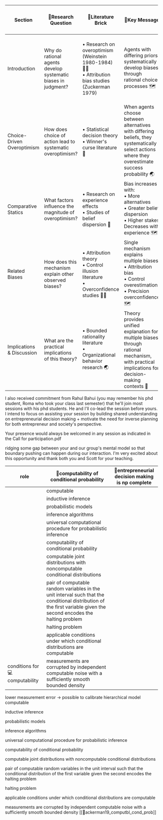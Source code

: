 
| Section                    | 🔐Research Question                                           | 🧱Literature Brick                                                                                    | 🔑Key Message                                                                                                                                     | 📐Mathematical Model & 📊Evidence                                                                                                                     |
| -------------------------- | ------------------------------------------------------------- | ----------------------------------------------------------------------------------------------------- | ------------------------------------------------------------------------------------------------------------------------------------------------- | ----------------------------------------------------------------------------------------------------------------------------------------------------- |
| Introduction               | Why do rational agents develop systematic biases in judgment? | • Research on overoptimism (Weinstein 1980-1984) 🧍‍♀️<br>• Attribution bias studies (Zuckerman 1979) | Agents with differing priors systematically develop biases through rational choice processes 🗺️                                                  | Evidence of systematic biases in:<br>• Life event predictions<br>• Attribution of success/failure<br>• Contribution estimates<br>• Control perception |
| Choice-Driven Overoptimism | How does choice of action lead to systematic overoptimism?    | • Statistical decision theory<br>• Winner's curse literature 🧭                                       | When agents choose between alternatives with differing beliefs, they systematically select actions where they overestimate success probability 🌏 | Model: Agent chooses from N actions<br>• Success probability beliefs ~ G[p,p̄]<br>• Proves EG[ρ¹₁ - ρ¹ⱼ] > 0                                          |
| Comparative Statics        | What factors influence the magnitude of overoptimism?         | • Research on experience effects<br>• Studies of belief dispersion 🧭                                 | Bias increases with:<br>• More alternatives<br>• Greater belief dispersion<br>• Higher stakes<br>Decreases with experience 🗺️                    | • Derivation of comparative statics<br>• Mathematical proofs for each effect<br>• Analysis of limiting behavior                                       |
| Related Biases             | How does this mechanism explain other observed biases?        | • Attribution theory<br>• Control illusion literature<br>• Overconfidence studies 🧍‍♀️               | Single mechanism explains multiple biases:<br>• Attribution bias<br>• Control overestimation<br>• Precision overconfidence 🗺️                    | Mathematical extensions showing how base mechanism generates each bias                                                                                |
| Implications & Discussion  | What are the practical implications of this theory?           | • Bounded rationality literature<br>• Organizational behavior research 🌏                             | Theory provides unified explanation for multiple biases through rational mechanism, with practical implications for decision-making contexts 🧭   | • Empirical predictions<br>• Distinguishing features from other theories<br>• Practical applications                                                  |

I also received commitment from Rahul Bahui (you may remember his phd student, Roma who took your class last semester) that he'll join most sessions with his phd students. He and I'll co-lead the session before yours. I intend to focus on assisting your session by building shared understanding on entrepreneurial decision making + motivate the need for inverse planning for both entrepreneur and society's perspective. 

Your presence would always be welcomed in any session as indicated in the Call for participation.pdf 

ridging some gap between your and our group's mental model so that boundary pushing can happen during our interaction. I'm very excited about this opportunity and thank both you and Scott for your teaching.

| role                             | 📜computability of conditional probability                                                                                                                         | 📜entrepreneurial decision making is np complete |
| -------------------------------- | ------------------------------------------------------------------------------------------------------------------------------------------------------------------ | ------------------------------------------------ |
|                                  | computable                                                                                                                                                         |                                                  |
|                                  | inductive inference                                                                                                                                                |                                                  |
|                                  | probabilistic models                                                                                                                                               |                                                  |
|                                  | inference algorithms                                                                                                                                               |                                                  |
|                                  | universal computational procedure for probabilistic inference                                                                                                      |                                                  |
|                                  | computability of conditional probability                                                                                                                           |                                                  |
|                                  | computable joint distributions with noncomputable conditional distributions                                                                                        |                                                  |
|                                  | pair of computable random variables in the unit interval such that the conditional distribution of the first variable given the second encodes the halting problem |                                                  |
|                                  | halting problem                                                                                                                                                    |                                                  |
|                                  | applicable conditions under which conditional distributions are computable                                                                                         |                                                  |
| conditions for 💻  computability | measurements are corrupted by independent computable noise with a sufficiently smooth bounded density                                                              |                                                  |

lower measurement error  -> possible to calibrate hierarchical model 
computable

inductive inference

probabilistic models

inference algorithms

universal computational procedure for probabilistic inference

computability of conditional probability

computable joint distributions with noncomputable conditional distributions

pair of computable random variables in the unit interval such that the conditional distribution of the first variable given the second encodes the halting problem

halting problem

applicable conditions under which conditional distributions are computable

measurements are corrupted by independent computable noise with a sufficiently smooth bounded density
[[📜ackerman19_computbl_cond_prob]]
